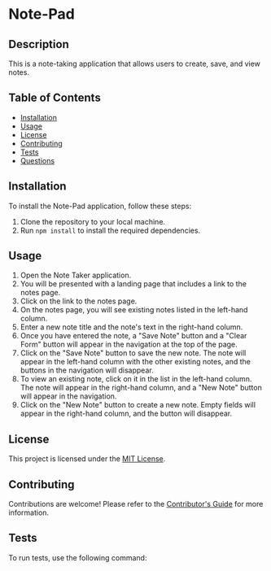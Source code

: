 # Note-Pad

## Description
This is a note-taking application that allows users to create, save, and view notes.

## Table of Contents
- [Installation](#installation)
- [Usage](#usage)
- [License](#license)
- [Contributing](#contributing)
- [Tests](#tests)
- [Questions](#questions)

## Installation
To install the Note-Pad application, follow these steps:
1. Clone the repository to your local machine.
2. Run `npm install` to install the required dependencies.

## Usage
1. Open the Note Taker application.
2. You will be presented with a landing page that includes a link to the notes page.
3. Click on the link to the notes page.
4. On the notes page, you will see existing notes listed in the left-hand column.
5. Enter a new note title and the note's text in the right-hand column.
6. Once you have entered the note, a "Save Note" button and a "Clear Form" button will appear in the navigation at the top of the page.
7. Click on the "Save Note" button to save the new note. The note will appear in the left-hand column with the other existing notes, and the buttons in the navigation will disappear.
8. To view an existing note, click on it in the list in the left-hand column. The note will appear in the right-hand column, and a "New Note" button will appear in the navigation.
9. Click on the "New Note" button to create a new note. Empty fields will appear in the right-hand column, and the button will disappear.

## License
This project is licensed under the [MIT License](LICENSE).

## Contributing
Contributions are welcome! Please refer to the [Contributor's Guide](CONTRIBUTING.md) for more information.

## Tests
To run tests, use the following command:
